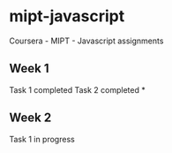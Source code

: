 # mipt-javascript

Coursera - MIPT - Javascript assignments

## Week 1 

Task 1 completed
Task 2 completed *

## Week 2

Task 1 in progress
